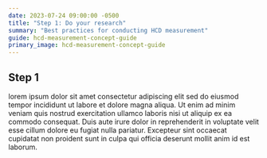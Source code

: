 ```yaml
---
date: 2023-07-24 09:00:00 -0500
title: "Step 1: Do your research"
summary: "Best practices for conducting HCD measurement"
guide: hcd-measurement-concept-guide
primary_image: hcd-measurement-concept-guide
---
```


## Step 1

lorem ipsum dolor sit amet consectetur adipiscing elit sed do eiusmod tempor incididunt ut labore et dolore magna aliqua. Ut enim ad minim veniam quis nostrud exercitation ullamco laboris nisi ut aliquip ex ea commodo consequat. Duis aute irure dolor in reprehenderit in voluptate velit esse cillum dolore eu fugiat nulla pariatur. Excepteur sint occaecat cupidatat non proident sunt in culpa qui officia deserunt mollit anim id est laborum.
